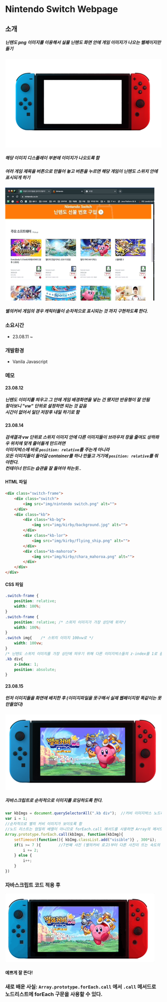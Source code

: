 # Nintendo Switch Webpage

## 소개
##### 닌텐도 png 이미지를 이용해서 실물 닌텐도 화면 안에 게임 이미지가 나오는 웹페이지만들기
![img](img/nintendo%20switch.png)
##### 해당 이미지 디스플레이 부분에 이미지가 나오도록 함 
##### 여러 게임 제목을 버튼으로 만들어 놓고 버튼을 누르면 해당 게임이 닌텐도 스위치 안에 표시되게 하기
![img](img/mdIMG/Aug-12-2023%2017-01-48.gif)
##### 별의커비 게임의 경우 캐릭터들이 순차적으로 표시되는 것 까지 구현하도록 한다.
### 소요시간
+ 23.08.11 ~ 

### 개발환경
+ Vanila Javascript

### 메모

#### **23.08.12**
##### 닌텐도 이미지를 띄우고 그 안에 게임 배경화면을 넣는 건 됐지만 반응형이 잘 안됨 <br>찾아보니 "vw" 단위로 설정하면 되는 것 같음 <br>시간이 없어서 일단 저장후 내일 하기로 함

#### **23.08.14**
##### 검색결과 vw 단위로 스위치 이미지 안에 다른 이미지들이 브라우저 창을 줄여도 상하좌우 위치에 맞게 줄어들게 만드려면<br>이미지박스에 바로 `position: relative`를 주는게 아니라 <br>모든 이미지들이 들어갈 container를 하나 만들고 거기에 `position: relative`를 줘야한다.<br>컨테이너 만드는 습관을 잘 들여야 하는듯..

#### HTML 파일
```html
<div class="switch-frame">
    <div class="switch">
        <img src="img/nintendo switch.png" alt="">
    </div>
    <div class="kb">
        <div class="kb-bg">
            <img src="img/kirby/background.jpg" alt="">
        </div>
        <div class="kb-lor">
            <img src="img/kirby/flying_ship.png" alt="">
        </div>
        <div class="kb-mahoroa">
            <img src="img/kirby/chara_mahoroa.png" alt="">
        </div>
    </div>
</div>
```
#### CSS 파일
```css
.switch-frame {
    position: relative;
    width: 100%;
}
.switch-frame {     
    position: relative; /* 스위치 이미지가 가장 상단에 위치*/
    width: 100%;
}
.switch img{    /* 스위치 이미지 100vw로 */
    width: 100vw;
}
/* 닌텐도 스위치 이미지를 가장 상단에 띄우기 위해 다른 이미지박스들의 z-index를 1로 줌 */
.kb div{            
    z-index: 1;
    position: absolute;
}

```



#### **23.08.15**

##### 먼저 이미지들을 화면에 배치한 후 (이미지파일을 못구해서 실제 웹페이지랑 똑같이는 못만들었다)

![img](img/mdIMG/setImg.png)

##### 자바스크립트로 순차적으로 이미지를 로딩하도록 한다.

```javascript
var kbImgs = document.querySelectorAll(".kb div");  //커비 이미지박스 노드리스트
var i = 1;
//순차적으로 별의 커비 이미지가 보이도록 함
//노드 리스트는 엄밀히 배열이 아니므로 forEach.call 메서드를 사용하면 Array의 메서드를 빌려사용할 수 있다.
Array.prototype.forEach.call(kbImgs, function(kbImg){
    setTimeout(function(){ kbImg.classList.add("visible")} , 300*i);
    if(i >= 7 ){        //7번째 사진 (별의커비 로고)부터 다른 사진이 뜨는 속도의 2배 느리게 보이도록 함
        i += 2;
    } else {
        i++;
    }
})
```

### 자바스크립트 코드 적용 후

![IMG](img/mdIMG/Aug-16-2023%2001-14-24.gif)
#### 예쁘게 잘 뜬다!

### 새로 배운 사실: `Array.prototype.forEach.call` 에서 `.call` 메서드로 노드리스트에 forEach 구문을 사용할 수 있다.

